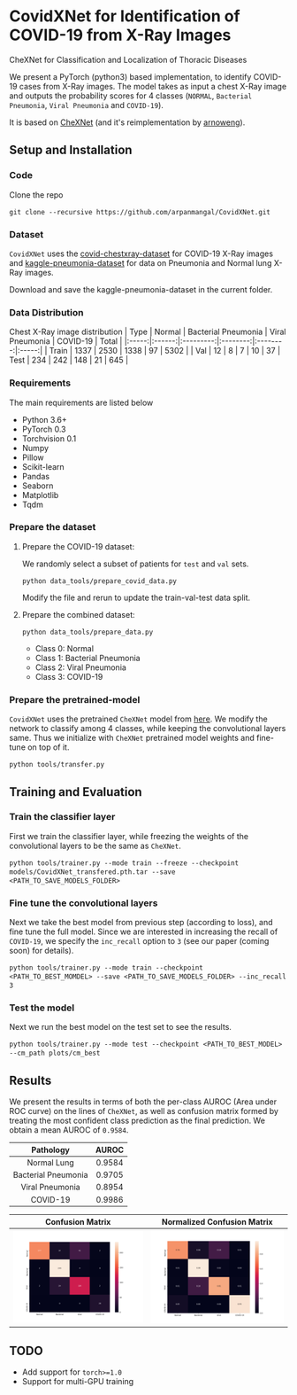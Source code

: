 # CovidXNet for Identification of COVID-19 from X-Ray Images

 CheXNet for Classification and Localization of Thoracic Diseases

We present a PyTorch (python3) based implementation, to identify COVID-19 cases from X-Ray images. The model takes as input a chest X-Ray image and outputs the probability scores for 4 classes (`NORMAL`, `Bacterial Pneumonia`, `Viral Pneumonia` and `COVID-19`).

It is based on [CheXNet](https://stanfordmlgroup.github.io/projects/chexnet/) (and it's reimplementation by [arnoweng](https://github.com/arnoweng/CheXNet)).


## Setup and Installation

### Code

Clone the repo
```
git clone --recursive https://github.com/arpanmangal/CovidXNet.git
```

### Dataset
`CovidXNet` uses the [covid-chestxray-dataset](https://github.com/ieee8023/covid-chestxray-dataset) for COVID-19 X-Ray images and [kaggle-pneumonia-dataset](https://www.kaggle.com/paultimothymooney/chest-xray-pneumonia) for data on Pneumonia and Normal lung X-Ray images. 

Download and save the kaggle-pneumonia-dataset in the current folder.

### Data Distribution
Chest X-Ray image distribution
|  Type | Normal | Bacterial Pneumonia | Viral Pneumonia | COVID-19 | Total |
|:-----:|:------:|:---------:|:--------:|:--------:|:-----:|
| Train |  1337  |    2530 |  1338  |   97   | 5302 |
| Val   | 12 | 8 | 7 | 10 | 37
|  Test |   234 | 242 | 148  |  21   |   645 |

### Requirements
The main requirements are listed below

- Python 3.6+
- PyTorch 0.3
- Torchvision 0.1
- Numpy
- Pillow
- Scikit-learn
- Pandas
- Seaborn
- Matplotlib
- Tqdm

### Prepare the dataset
1. Prepare the COVID-19 dataset:
   
   We randomly select a subset of patients for `test` and `val` sets.
   ```
   python data_tools/prepare_covid_data.py
   ```
   Modify the file and rerun to update the train-val-test data split.

2. Prepare the combined dataset:

   ```
   python data_tools/prepare_data.py
   ```
   - Class 0: Normal
   - Class 1: Bacterial Pneumonia
   - Class 2: Viral Pneumonia
   - Class 3: COVID-19

### Prepare the pretrained-model
`CovidXNet` uses the pretrained `CheXNet` model from [here](https://github.com/arnoweng/CheXNet/). We modify the network to classify among 4 classes, while keeping the convolutional layers same. Thus we initialize with `CheXNet` pretrained model weights and fine-tune on top of it.

```
python tools/transfer.py
```

## Training and Evaluation
### Train the classifier layer
First we train the classifier layer, while freezing the weights of the convolutional layers to be the same as `CheXNet`.
```
python tools/trainer.py --mode train --freeze --checkpoint models/CovidXNet_transfered.pth.tar --save <PATH_TO_SAVE_MODELS_FOLDER>
```

### Fine tune the convolutional layers
Next we take the best model from previous step (according to loss), and fine tune the full model. Since we are interested in increasing the recall of `COVID-19`, we specify the `inc_recall` option to `3` (see our paper (coming soon) for details).
```
python tools/trainer.py --mode train --checkpoint <PATH_TO_BEST_MOMDEL> --save <PATH_TO_SAVE_MODELS_FOLDER> --inc_recall 3
```

### Test the model
Next we run the best model on the test set to see the results.
```
python tools/trainer.py --mode test --checkpoint <PATH_TO_BEST_MODEL> --cm_path plots/cm_best
```

## Results

We present the results in terms of both the per-class AUROC (Area under ROC curve) on the lines of `CheXNet`, as well as confusion matrix formed by treating the most confident class prediction as the final prediction. We obtain a mean AUROC of `0.9584`.

<center>

| Pathology  |   AUROC    |
| :--------: | :--------: |
| Normal Lung  | 0.9584 |
| Bacterial Pneumonia | 0.9705 |
| Viral Pneumonia | 0.8954 |
| COVID-19 | 0.9986 |


| Confusion Matrix             |  Normalized Confusion Matrix |
|:-------------------------:|:-------------------------:|
|![Confusion Matrix](./assets/cm.png "Confusion Matrix")  |  ![Normalized Confusion Matrix](./assets/cm_norm.png "Normalized Confusion Matrix")|

</center>


## TODO
- Add support for `torch>=1.0`
- Support for multi-GPU training